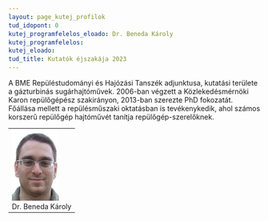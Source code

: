 ```yaml
---
layout: page_kutej_profilok
tud_idopont: 0
kutej_programfelelos_eloado: Dr. Beneda Károly
kutej_programfelelos: 
kutej_eloado:
tud_title: Kutatók éjszakája 2023
---
```

 A BME Repüléstudományi és Hajózási Tanszék adjunktusa, kutatási területe a gázturbinás sugárhajtóművek. 2006-ban végzett a Közlekedésmérnöki Karon repülőgépész szakirányon, 2013-ban szerezte PhD fokozatát. Főállása mellett a repülésműszaki oktatásban is tevékenykedik, ahol számos korszerű repülőgép hajtóművét tanítja repülőgép-szerelőknek.




 <table class="picture">
<tr>
<td>

<div class="gallery">
    <img src="images/beneda_karoly.jpg" max-width="250" max-height="200">
  <div class="desc">Dr. Beneda Károly</div>
</div>

</td>
</tr>
</table>